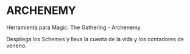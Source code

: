 # ARCHENEMY
Herramienta para Magic: The Gathering - Archenemy. 

Despliega los Schemes y lleva la cuenta de la vida y los contadores de veneno.
